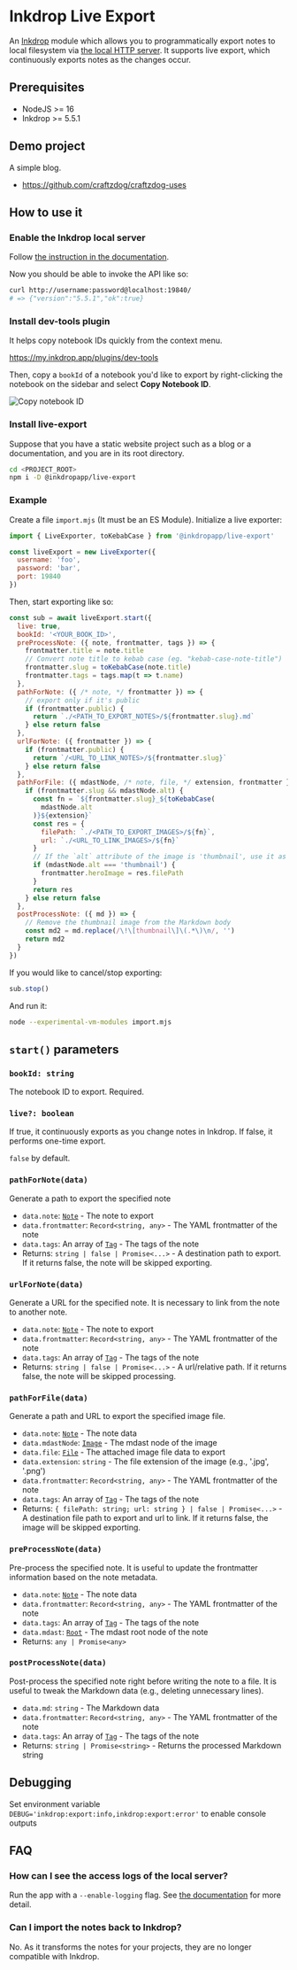 Inkdrop Live Export
===================

An [Inkdrop](https://www.inkdrop.app/) module which allows you to programmatically export notes to local filesystem via [the local HTTP server](https://docs.inkdrop.app/manual/accessing-the-local-database#accessing-via-http-advanced).
It supports live export, which continuously exports notes as the changes occur.

## Prerequisites

* NodeJS >= 16
* Inkdrop >= 5.5.1

## Demo project

A simple blog.

- https://github.com/craftzdog/craftzdog-uses

## How to use it

### Enable the Inkdrop local server

Follow [the instruction in the documentation](https://docs.inkdrop.app/manual/accessing-the-local-database#accessing-via-http-advanced).

Now you should be able to invoke the API like so:

```sh
curl http://username:password@localhost:19840/
# => {"version":"5.5.1","ok":true}
```

### Install dev-tools plugin

It helps copy notebook IDs quickly from the context menu.

https://my.inkdrop.app/plugins/dev-tools

Then, copy a `bookId` of a notebook you'd like to export by right-clicking the notebook on the sidebar and select **Copy Notebook ID**.

![Copy notebook ID](https://github.com/inkdropapp/inkdrop-dev-tools/raw/v0.1.0/docs/copy-notebook-id.png)

### Install live-export

Suppose that you have a static website project such as a blog or a documentation, and you are in its root directory.

```sh
cd <PROJECT_ROOT>
npm i -D @inkdropapp/live-export
```

### Example

Create a file `import.mjs` (It must be an ES Module).
Initialize a live exporter:

```js
import { LiveExporter, toKebabCase } from '@inkdropapp/live-export'

const liveExport = new LiveExporter({
  username: 'foo',
  password: 'bar',
  port: 19840
})
```

Then, start exporting like so:

```js
const sub = await liveExport.start({
  live: true,
  bookId: '<YOUR_BOOK_ID>',
  preProcessNote: ({ note, frontmatter, tags }) => {
    frontmatter.title = note.title
    // Convert note title to kebab case (eg. "kebab-case-note-title")
    frontmatter.slug = toKebabCase(note.title)
    frontmatter.tags = tags.map(t => t.name)
  },
  pathForNote: ({ /* note, */ frontmatter }) => {
    // export only if it's public
    if (frontmatter.public) {
      return `./<PATH_TO_EXPORT_NOTES>/${frontmatter.slug}.md`
    } else return false
  },
  urlForNote: ({ frontmatter }) => {
    if (frontmatter.public) {
      return `/<URL_TO_LINK_NOTES>/${frontmatter.slug}`
    } else return false
  },
  pathForFile: ({ mdastNode, /* note, file, */ extension, frontmatter }) => {
    if (frontmatter.slug && mdastNode.alt) {
      const fn = `${frontmatter.slug}_${toKebabCase(
        mdastNode.alt
      )}${extension}`
      const res = {
        filePath: `./<PATH_TO_EXPORT_IMAGES>/${fn}`,
        url: `./<URL_TO_LINK_IMAGES>/${fn}`
      }
      // If the `alt` attribute of the image is 'thumbnail', use it as a hero image
      if (mdastNode.alt === 'thumbnail') {
        frontmatter.heroImage = res.filePath
      }
      return res
    } else return false
  },
  postProcessNote: ({ md }) => {
    // Remove the thumbnail image from the Markdown body
    const md2 = md.replace(/\!\[thumbnail\]\(.*\)\n/, '')
    return md2
  }
})
```

If you would like to cancel/stop exporting:

```js
sub.stop()
```

And run it:

```sh
node --experimental-vm-modules import.mjs
```


## `start()` parameters

### `bookId: string`

The notebook ID to export. Required.

### `live?: boolean`

If true, it continuously exports as you change notes in Inkdrop.
If false, it performs one-time export.

`false` by default.

### `pathForNote(data)`

Generate a path to export the specified note

* `data.note`: [`Note`](https://docs.inkdrop.app/reference/data-models#note) - The note to export
* `data.frontmatter`: `Record<string, any>` - The YAML frontmatter of the note
* `data.tags`: An array of [`Tag`](https://docs.inkdrop.app/reference/data-models#tag) - The tags of the note
* Returns: `string | false | Promise<...>` - A destination path to export. If it returns false, the note will be skipped exporting.

### `urlForNote(data)`

Generate a URL for the specified note.
It is necessary to link from the note to another note.

* `data.note`: [`Note`](https://docs.inkdrop.app/reference/data-models#note) - The note to export
* `data.frontmatter`: `Record<string, any>` - The YAML frontmatter of the note
* `data.tags`: An array of [`Tag`](https://docs.inkdrop.app/reference/data-models#tag) - The tags of the note
* Returns: `string | false | Promise<...>` - A url/relative path. If it returns false, the note will be skipped processing.

### `pathForFile(data)`

Generate a path and URL to export the specified image file.

* `data.note`: [`Note`](https://docs.inkdrop.app/reference/data-models#note) - The note data
* `data.mdastNode`: [`Image`](https://github.com/syntax-tree/mdast#image) - The mdast node of the image
* `data.file`: [`File`](https://docs.inkdrop.app/reference/data-models#file) - The attached image file data to export
* `data.extension`: `string` - The file extension of the image (e.g., '.jpg', '.png')
* `data.frontmatter`: `Record<string, any>` - The YAML frontmatter of the note
* `data.tags`: An array of [`Tag`](https://docs.inkdrop.app/reference/data-models#tag) - The tags of the note
* Returns: `{ filePath: string; url: string } | false | Promise<...>` - A destination file path to export and url to link. If it returns false, the image will be skipped exporting.

### `preProcessNote(data)`

Pre-process the specified note.
It is useful to update the frontmatter information based on the note metadata.

* `data.note`: [`Note`](https://docs.inkdrop.app/reference/data-models#note) - The note data
* `data.frontmatter`: `Record<string, any>` - The YAML frontmatter of the note
* `data.tags`: An array of [`Tag`](https://docs.inkdrop.app/reference/data-models#tag) - The tags of the note
* `data.mdast`: [`Root`](https://github.com/syntax-tree/mdast#root) - The mdast root node of the note
* Returns: `any | Promise<any>`

### `postProcessNote(data)`

Post-process the specified note right before writing the note to a file.
It is useful to tweak the Markdown data (e.g., deleting unnecessary lines).

* `data.md`: `string` - The Markdown data
* `data.frontmatter`: `Record<string, any>` - The YAML frontmatter of the note
* `data.tags`: An array of [`Tag`](https://docs.inkdrop.app/reference/data-models#tag) - The tags of the note
* Returns: `string | Promise<string>` - Returns the processed Markdown string

## Debugging

Set environment variable `DEBUG='inkdrop:export:info,inkdrop:export:error'` to enable console outputs

## FAQ

### How can I see the access logs of the local server?

Run the app with a `--enable-logging` flag. See [the documentation](https://docs.inkdrop.app/manual/troubleshooting#enable-logging) for more detail.

### Can I import the notes back to Inkdrop?

No. As it transforms the notes for your projects, they are no longer compatible with Inkdrop.
